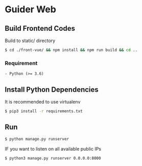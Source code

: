 # Guider Web

## Build Frontend Codes
Build to static/ directory
```sh
$ cd ./front-vue/ && npm install && npm run build && cd ..
```

### Requirement
```
- Python (>= 3.6)
```

## Install Python Dependencies
It is recommended to use virtualenv 
```sh
$ pip3 install -r requirements.txt
```

## Run
```sh
$ python manage.py runserver
```
IF you want to listen on all available public IPs
```sh
$ python3 manage.py runserver 0.0.0.0:8000
```



